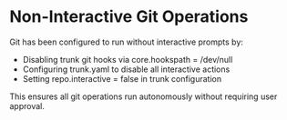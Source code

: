 # Non-Interactive Git Operations

Git has been configured to run without interactive prompts by:

- Disabling trunk git hooks via core.hookspath = /dev/null
- Configuring trunk.yaml to disable all interactive actions
- Setting repo.interactive = false in trunk configuration

This ensures all git operations run autonomously without requiring user approval.
